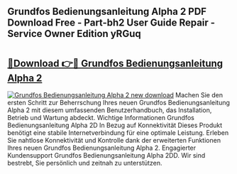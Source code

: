 ## Grundfos Bedienungsanleitung Alpha 2 PDF Download Free - Part-bh2 User Guide Repair - Service Owner Edition yRGuq

# <h2><a href="http://df46w3.blite.top/?on=Grundfos+Bedienungsanleitung+Alpha+2">🔗Download 👉🔴 Grundfos Bedienungsanleitung Alpha 2</a></h2>

[![Grundfos Bedienungsanleitung Alpha 2 new download](https://i.imgur.com/lujVjoI.png)](http://df46w3.blite.top/?on=Grundfos+Bedienungsanleitung+Alpha+2)
Machen Sie den ersten Schritt zur Beherrschung Ihres neuen Grundfos Bedienungsanleitung Alpha 2 mit diesem umfassenden Benutzerhandbuch, das Installation, Betrieb und Wartung abdeckt. Wichtige Informationen Grundfos Bedienungsanleitung Alpha 2D In Bezug auf Konnektivität Dieses Produkt benötigt eine stabile Internetverbindung für eine optimale Leistung. Erleben Sie nahtlose Konnektivität und Kontrolle dank der erweiterten Funktionen Ihres neuen Grundfos Bedienungsanleitung Alpha 2. Engagierter Kundensupport Grundfos Bedienungsanleitung Alpha 2DD. Wir sind bestrebt, Sie persönlich und zeitnah zu unterstützen.
